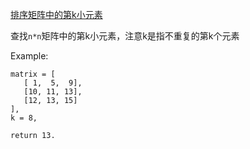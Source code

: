 
[排序矩阵中的第k小元素](https://leetcode.com/problems/kth-smallest-element-in-a-sorted-matrix/)

查找`n*n`矩阵中的第k小元素，注意k是指不重复的第k个元素

Example:
```
matrix = [
   [ 1,  5,  9],
   [10, 11, 13],
   [12, 13, 15]
],
k = 8,

return 13.
```